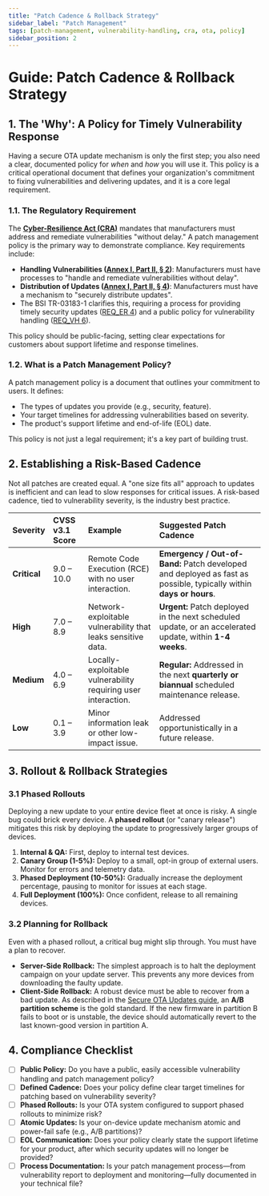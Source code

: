 ```yaml
---
title: "Patch Cadence & Rollback Strategy"
sidebar_label: "Patch Management"
tags: [patch-management, vulnerability-handling, cra, ota, policy]
sidebar_position: 2
---
```

# Guide: Patch Cadence & Rollback Strategy

## 1. The 'Why': A Policy for Timely Vulnerability Response

Having a secure OTA update mechanism is only the first step; you also need a clear, documented policy for *when* and *how* you will use it. This policy is a critical operational document that defines your organization's commitment to fixing vulnerabilities and delivering updates, and it is a core legal requirement.

### 1.1. The Regulatory Requirement

The **[Cyber-Resilience Act (CRA)](./../../standards/eu/cra-overview.md)** mandates that manufacturers must address and remediate vulnerabilities "without delay." A patch management policy is the primary way to demonstrate compliance. Key requirements include:

-   **Handling Vulnerabilities ([Annex I, Part II, § 2][cra_annexI])**: Manufacturers must have processes to "handle and remediate vulnerabilities without delay".
-   **Distribution of Updates ([Annex I, Part II, § 4][cra_annexI])**: Manufacturers must have a mechanism to "securely distribute updates".
-   The BSI TR-03183-1 clarifies this, requiring a process for providing timely security updates ([REQ_ER 4][bsi_tr_03183_p1]) and a public policy for vulnerability handling ([REQ_VH 6][bsi_tr_03183_p1]).

This policy should be public-facing, setting clear expectations for customers about support lifetime and response timelines.

### 1.2. What is a Patch Management Policy?

A patch management policy is a document that outlines your commitment to users. It defines:
-   The types of updates you provide (e.g., security, feature).
-   Your target timelines for addressing vulnerabilities based on severity.
-   The product's support lifetime and end-of-life (EOL) date.

This policy is not just a legal requirement; it's a key part of building trust.

## 2. Establishing a Risk-Based Cadence

Not all patches are created equal. A "one size fits all" approach to updates is inefficient and can lead to slow responses for critical issues. A risk-based cadence, tied to vulnerability severity, is the industry best practice.

| Severity | CVSS v3.1 Score | Example | Suggested Patch Cadence |
| :--- | :--- | :--- | :--- |
| **Critical** | 9.0 – 10.0 | Remote Code Execution (RCE) with no user interaction. | **Emergency / Out-of-Band:** Patch developed and deployed as fast as possible, typically within **days or hours**. |
| **High** | 7.0 – 8.9 | Network-exploitable vulnerability that leaks sensitive data. | **Urgent:** Patch deployed in the next scheduled update, or an accelerated update, within **1-4 weeks**. |
| **Medium** | 4.0 – 6.9 | Locally-exploitable vulnerability requiring user interaction. | **Regular:** Addressed in the next **quarterly or biannual** scheduled maintenance release. |
| **Low** | 0.1 – 3.9 | Minor information leak or other low-impact issue. | Addressed opportunistically in a future release. |

## 3. Rollout & Rollback Strategies

### 3.1 Phased Rollouts
Deploying a new update to your entire device fleet at once is risky. A single bug could brick every device. A **phased rollout** (or "canary release") mitigates this risk by deploying the update to progressively larger groups of devices.

1.  **Internal & QA:** First, deploy to internal test devices.
2.  **Canary Group (1-5%):** Deploy to a small, opt-in group of external users. Monitor for errors and telemetry data.
3.  **Phased Deployment (10-50%):** Gradually increase the deployment percentage, pausing to monitor for issues at each stage.
4.  **Full Deployment (100%):** Once confident, release to all remaining devices.

### 3.2 Planning for Rollback
Even with a phased rollout, a critical bug might slip through. You must have a plan to recover.

-   **Server-Side Rollback:** The simplest approach is to halt the deployment campaign on your update server. This prevents any more devices from downloading the faulty update.
-   **Client-Side Rollback:** A robust device must be able to recover from a bad update. As described in the [Secure OTA Updates guide](../build-phase/ota-updates.md), an **A/B partition scheme** is the gold standard. If the new firmware in partition B fails to boot or is unstable, the device should automatically revert to the last known-good version in partition A.

## 4. Compliance Checklist

- [ ] **Public Policy:** Do you have a public, easily accessible vulnerability handling and patch management policy?
- [ ] **Defined Cadence:** Does your policy define clear target timelines for patching based on vulnerability severity?
- [ ] **Phased Rollouts:** Is your OTA system configured to support phased rollouts to minimize risk?
- [ ] **Atomic Updates:** Is your on-device update mechanism atomic and power-fail safe (e.g., A/B partitions)?
- [ ] **EOL Communication:** Does your policy clearly state the support lifetime for your product, after which security updates will no longer be provided?
- [ ] **Process Documentation:** Is your patch management process—from vulnerability report to deployment and monitoring—fully documented in your technical file?

<!-- Citations -->
[cra_annexI]: https://eur-lex.europa.eu/legal-content/EN/TXT/?uri=CELEX:02024R2847-20241120#anx_I "CRA Annex I – Essential cybersecurity requirements"
[bsi_tr_03183_p1]: https://www.bsi.bund.de/SharedDocs/Downloads/EN/BSI/Publications/TechGuidelines/TR03183/BSI-TR-03183-1-0_9_0.pdf "BSI TR-03183 Part 1: General requirements"